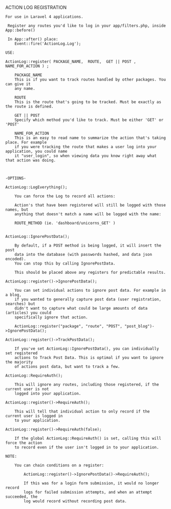 ACTION LOG REGISTRATION 
	 	
	For use in Laravel 4 applications.

	 Register any routes you'd like to log in your app/filters.php, inside App::before()

	 In App::after() place: 
	 	Event::fire('ActionLog.Log');
	 	
	USE: 

	ActionLog::register( PACKAGE_NAME,  ROUTE,  GET || POST , NAME_FOR_ACTION ) ;
		
		PACKAGE_NAME
		This is if you want to track routes handled by other packages. You can give it
		any name.

		ROUTE
		This is the route that's going to be tracked. Must be exactly as the route is defined.

		GET || POST
		Specify which method you'd like to track. Must be either 'GET' or 'POST'

		NAME_FOR_ACTION
		This is an easy to read name to summarize the action that's taking place. For example
		if you were tracking the route that makes a user log into your application, you could name
		it "user_login", so when viewing data you know right away what that action was doing.



	-OPTIONS-
		
	ActionLog::LogEverything();

		You can force the Log to record all actions:

		Action's that have been registered will still be logged with those names, but
		anything that doesn't match a name will be logged with the name:

		ROUTE_METHOD (ie. 'dashboard/unicorns_GET' )


	ActionLog::IgnorePostData();

		By default, if a POST method is being logged, it will insert the post
		data into the database (with passwords hashed, and data json encoded).
		You can stop this by calling IgnorePostData.

		This should be placed above any registers for predictable results.
	
	ActionLog::register()->IgnorePostData();

		You can set individual actions to ignore post data. For example in a blog,
		if you wanted to generally capture post data (user registration, searches) but
		didn't want to capture what could be large amounts of data (articles) you could
		specifically ignore that action.

		ActionLog::register("package", "route", "POST", "post_blog")->IgnorePostData();

	ActionLog::register()->TrackPostData();

		If you've set ActionLog::IgnorePostData(), you can individually set registered
		actions to Track Post Data. This is optimal if you want to ignore the majority
		of actions post data, but want to track a few.

	ActionLog::RequireAuth();

		This will ignore any routes, including those registered, if the current user is not
		logged into your application.

	ActionLog::register()->RequireAuth();

		This will tell that individual action to only record if the current user is logged in
		to your application.

	ActionLog::register()->RequireAuth(false);

		If the global ActionLog::RequireAuth() is set, calling this will force the action
		to record even if the user isn't logged in to your application.

	NOTE:

		You can chain conditions on a register:

			ActionLog::register()->IgnorePostData()->RequireAuth();

			If this was for a login form submission, it would no longer record
			logs for failed submission attempts, and when an attempt succeeded, the
			log would record without recording post data.
